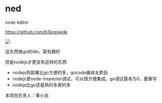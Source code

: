 ned
===

node editor 


https://github.com/b3log/wide

![](https://camo.githubusercontent.com/56436ce77d8960bc578ee044480559c50791f44b/687474703a2f2f62336c6f672e6f72672f776964652f64656d6f2f32303134313032342e706e67)

这东西做go的ide，蛮有趣的

但是nodejs才更该有这样的东西

- nodejs热部署比go方便的多，gocode编译太费劲
- nodejs里node-inspector调试，可以很方便集成，go调试基本为0，要重写
- nodejs比go还是熟的多爽的多

本项目负责人：黄小龙
